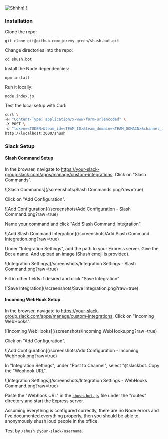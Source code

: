 ![Shhhh!!!](/emoji/shush.png?raw=true)

### Installation
Clone the repo:

`git clone git@github.com:jeremy-green/shush.bot.git`

Change directories into the repo:

`cd shush.bot`

Install the Node dependencies:

`npm install`

Run it locally:

`node index.js`

Test the local setup with Curl:

```bash
curl \
-H "Content-Type: application/x-www-form-urlencoded" \
-X POST \
-d "token=<TOKEN>&team_id=<TEAM_ID>&team_domain=<TEAM_DOMAIN>&channel_id=<CHANNEL_ID>&channel_name=directmessage&user_name=<USER_NAME>&user_id=<USER_ID>&command=/shush&text=@<USER_NAME>&response_url=<RESPONSE_URL>'" \
http://localhost:3000/shush
```

### Slack Setup
#### Slash Command Setup

In the browser, navigate to
https://your-slack-group.slack.com/apps/manage/custom-integrations.
Click on "Slash Commands".

![Slash Commands](/screenshots/Slash Commands.png?raw=true)

Click on "Add Configuration".

![Add Configuration](/screenshots/Add Configuration - Slash Command.png?raw=true)

Name your command and click "Add Slash Command Integration".

![Add Slash Command Integration](/screenshots/Add Slash Command Integration.png?raw=true)

Under "Integration Settings", add the path to your Express server.
Give the Bot a name. And upload an image (Shush emoji is provided).

![Integration Settings](/screenshots/Integration Settings - Slash Command.png?raw=true)

Fill in other fields if desired and click "Save Integration"

![Save Integration](/screenshots/Save Integration.png?raw=true)

#### Incoming WebHook Setup

In the browser, navigate to
https://your-slack-group.slack.com/apps/manage/custom-integrations.
Click on "Incoming WebHooks".

![Incoming WebHooks](/screenshots/Incoming WebHooks.png?raw=true)

Click on "Add Configuration".

![Add Configuration](/screenshots/Add Configuration - Incoming WebHook.png?raw=true)

In "Integration Settings", under "Post to Channel", select "@slackbot.
Copy the "Webhook URL".

![Integration Settings](/screenshots/Integration Settings - WebHooks Command.png?raw=true)

Paste the "Webhook URL" in the [`shush.bot.js`](https://github.com/jeremy-green/shush.bot/blob/master/routes/shush.bot.js#L22) file under the "routes" directory and start the Express server.

Assuming everything is configured correctly, there are no Node errors and I've
documented everything properly, then you should be able to anonymously shush
loud people in the office.

Test by `/shush @your-slack-username`.
